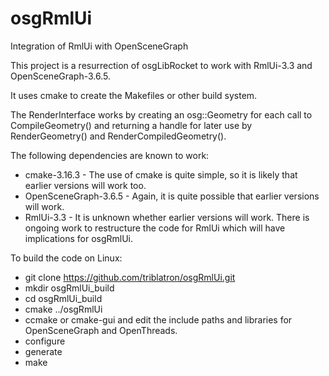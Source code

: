 # osgRmlUi
Integration of RmlUi with OpenSceneGraph

This project is a resurrection of osgLibRocket to work with RmlUi-3.3 and OpenSceneGraph-3.6.5.

It uses cmake to create the Makefiles or other build system.

The RenderInterface works by creating an osg::Geometry for each call to CompileGeometry() and returning a handle for later use by RenderGeometry() and RenderCompiledGeometry().

The following dependencies are known to work:
  * cmake-3.16.3 - The use of cmake is quite simple, so it is likely that earlier versions will work too.
  * OpenSceneGraph-3.6.5 - Again, it is quite possible that earlier versions will work.
  * RmlUi-3.3 - It is unknown whether earlier versions will work.  There is ongoing work to restructure the code for RmlUi which will have implications for osgRmlUi.

To build the code on Linux:
* git clone https://github.com/triblatron/osgRmlUi.git
* mkdir osgRmlUi_build
* cd osgRmlUi_build
* cmake ../osgRmlUi
* ccmake or cmake-gui and edit the include paths and libraries for OpenSceneGraph and OpenThreads.
* configure
* generate
* make
